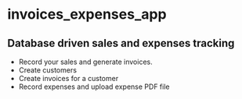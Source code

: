 # invoices_expenses_app

## Database driven sales and expenses tracking

* Record your sales and generate invoices. 
* Create customers
* Create invoices for a customer
* Record expenses and upload expense PDF file